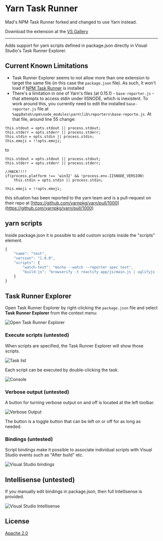 # Yarn Task Runner

Mad's NPM Task Runner forked and changed to use Yarn instead.


Download the extension at the
[VS Gallery](https://visualstudiogallery.msdn.microsoft.com/c9f7667c-ac1f-4be8-82c6-9a4e34fef47b)

---------------------------------------------------------

Adds support for yarn scripts defined in package.json 
directly in Visual Studio's Task Runner Explorer.

## Current Known Limitations

- Task Runner Explorer seems to not allow more than one extension to target the same file (in this case the `package.json` file). As such, It won't load if [NPM Task Runner](https://visualstudiogallery.msdn.microsoft.com/8f2f2cbc-4da5-43ba-9de2-c9d08ade4941) is installed
- There's a limitation in one of Yarn's files (at 0.15.1) - `base-reporter.js` - that attempts to access stdin under IISNODE, which is inexistent. To work around this, you currently need to edit the installed `base-reporter.js` file at `%appData%\npm\node_modules\yarn\lib\reporters\base-reporte.js`. At that file, around line 55 change:

```
this.stdout = opts.stdout || process.stdout;
this.stderr = opts.stderr || process.stderr;
this.stdin = opts.stdin || process.stdin;
this.emoji = !!opts.emoji;
```

to

```
this.stdout = opts.stdout || process.stdout;
this.stderr = opts.stderr || process.stderr;

//HACK!!!!
if(process.platform !== 'win32' && !process.env.IISNODE_VERSION)
    this.stdin = opts.stdin || process.stdin;

this.emoji = !!opts.emoji;
```

this situation has been reported to the yarn team and is a pull-request on their repo at [https://github.com/yarnpkg/yarn/pull/1000](https://github.com/yarnpkg/yarn/pull/1000) 



## yarn scripts

Inside package.json it is possible to add custom scripts inside
the "scripts" element.

```js
{
	"name": "test",
	"version": "1.0.0",
	"scripts": {
		"watch-test": "mocha --watch --reporter spec test",
		"build-js": "browserify -t reactify app/js/main.js | uglifyjs -mc > static/bundle.js"
	}
}
```



## Task Runner Explorer
Open Task Runner Explorer by right-clicking the `package.json`
file and select **Task Runner Explorer** from the context menu:

![Open Task Runner Explorer](art/open-trx.png)

### Execute scripts (untested)
When scripts are specified, the Task Runner Explorer
will show those scripts.

![Task list](art/task-list.png)

Each script can be executed by double-clicking the task.

![Console](art/console.png)

### Verbose output (untested)
A button for turning verbose output on and off is located
at the left toolbar.

![Verbose Output](art/verbose-output.png)

The button is a toggle button that can be left
on or off for as long as needed.

### Bindings (untested)
Script bindings make it possible to associate individual scripts
with Visual Studio events such as "After build" etc.

![Visual Studio bindings](art/bindings.png)

## Intellisense (untested)

If you manually edit bindings in package.json, then full
Intellisense is provided.

![Visual Studio Intellisense](art/intellisense.png)

## License
[Apache 2.0](LICENSE)
